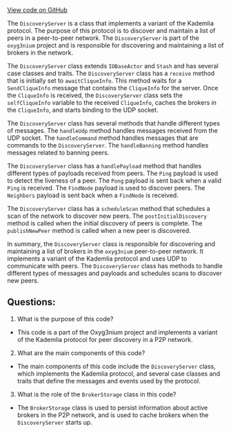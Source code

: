 [View code on GitHub](https://github.com/oxyg3nium/oxyg3nium/flow/src/main/scala/org/oxyg3nium/flow/network/DiscoveryServer.scala)

The `DiscoveryServer` is a class that implements a variant of the Kademlia protocol. The purpose of this protocol is to discover and maintain a list of peers in a peer-to-peer network. The `DiscoveryServer` is part of the `oxyg3nium` project and is responsible for discovering and maintaining a list of brokers in the network.

The `DiscoveryServer` class extends `IOBaseActor` and `Stash` and has several case classes and traits. The `DiscoveryServer` class has a `receive` method that is initially set to `awaitCliqueInfo`. This method waits for a `SendCliqueInfo` message that contains the `CliqueInfo` for the server. Once the `CliqueInfo` is received, the `DiscoveryServer` class sets the `selfCliqueInfo` variable to the received `CliqueInfo`, caches the brokers in the `CliqueInfo`, and starts binding to the UDP socket.

The `DiscoveryServer` class has several methods that handle different types of messages. The `handleUdp` method handles messages received from the UDP socket. The `handleCommand` method handles messages that are commands to the `DiscoveryServer`. The `handleBanning` method handles messages related to banning peers.

The `DiscoveryServer` class has a `handlePayload` method that handles different types of payloads received from peers. The `Ping` payload is used to detect the liveness of a peer. The `Pong` payload is sent back when a valid `Ping` is received. The `FindNode` payload is used to discover peers. The `Neighbors` payload is sent back when a `FindNode` is received.

The `DiscoveryServer` class has a `scheduleScan` method that schedules a scan of the network to discover new peers. The `postInitialDiscovery` method is called when the initial discovery of peers is complete. The `publishNewPeer` method is called when a new peer is discovered.

In summary, the `DiscoveryServer` class is responsible for discovering and maintaining a list of brokers in the `oxyg3nium` peer-to-peer network. It implements a variant of the Kademlia protocol and uses UDP to communicate with peers. The `DiscoveryServer` class has methods to handle different types of messages and payloads and schedules scans to discover new peers.
## Questions: 
 1. What is the purpose of this code?
- This code is a part of the Oxyg3nium project and implements a variant of the Kademlia protocol for peer discovery in a P2P network.

2. What are the main components of this code?
- The main components of this code include the `DiscoveryServer` class, which implements the Kademlia protocol, and several case classes and traits that define the messages and events used by the protocol.

3. What is the role of the `BrokerStorage` class in this code?
- The `BrokerStorage` class is used to persist information about active brokers in the P2P network, and is used to cache brokers when the `DiscoveryServer` starts up.